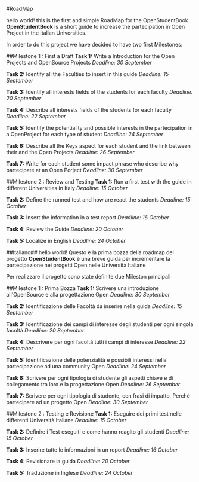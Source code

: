 #RoadMap

hello world! this is the first and simple RoadMap for the OpenStudentBook.
**OpenStudentBook** is a short guide to increase the partecipation in Open Project in the Italian Universities.

In order to do this project we have decided to have two first Milestones:

##Milestone 1 : First a Draft
**Task 1:** Write a Introduction for the Open Projects and OpenSource Projects 
*Deadline: 30 September*

**Task 2:** Identify all the Faculties to insert in this guide
*Deadline: 15 September*

**Task 3:** Identify all interests fields of the students for each faculty
*Deadline: 20 September*

**Task 4:** Describe all interests fields of the students for each faculty
*Deadline: 22 September*

**Task 5:** Identify the potentiality and possible interests in the partecipation in a OpenProject for each type of student
*Deadline: 24 September*

**Task 6:** Describe all the Keys aspect for each student and the link between their and the Open Projects
*Deadline: 26 September*

**Task 7:** Write for each student some impact phrase who describe why partecipate at an Open Porject
*Deadline: 30 September*

##Milestone 2 : Review and Testing
**Task 1:** Run a first test with the guide in different Universities in Italy
*Deadline: 15 October*

**Task 2:** Define the runned test and how are react the students
*Deadline: 15 October*

**Task 3:** Insert the information in a test report
*Deadline: 16 October*

**Task 4:** Review the Guide
*Deadline: 20 October*

**Task 5:** Localize in English
*Deadline: 24 October*

##Italiano## 
hello world! Questo è la prima bozza della roadmap del progetto
**OpenStudentBook** è una breve guida per incrementare la partecipazione nei progetti Open nelle Università Italiane

Per realizzare il progetto sono state definite due Mileston principali

##Milestone 1 : Prima Bozza
**Task 1:** Scrivere una introduzione all'OpenSource e alla progettazione Open
*Deadline: 30 September*

**Task 2:** Identificazione delle Facoltà da inserire nella guida
*Deadline: 15 September*

**Task 3:** Identificazione dei campi di interesse degli studenti per ogni singola facoltà
*Deadline: 20 September*

**Task 4:** Descrivere per ogni facoltà tutti i campi di interesse
*Deadline: 22 September*

**Task 5:** Identificazione delle potenzialità e possibili interessi nella partecipazione ad una community Open
*Deadline: 24 September*

**Task 6:** Scrivere per ogni tipologia di studente gli aspetti chiave e di collegamento tra loro e la progettazione Open 
*Deadline: 26 September*

**Task 7:** Scrivere per ogni tipologia di studente, con frasi di impatto, Perchè partecipare ad un progetto Open
*Deadline: 30 September*

##Milestone 2 : Testing e Revisione
**Task 1:** Eseguire dei primi test nelle differenti Università Italiane
*Deadline: 15 October*

**Task 2:** Definire i Test eseguiti e come hanno reagito gli studenti
*Deadline: 15 October*

**Task 3:** Inserire tutte le informazioni in un report
*Deadline: 16 October*

**Task 4:** Revisionare la guida
*Deadline: 20 October*

**Task 5:** Traduzione in Inglese
*Deadline: 24 October*
